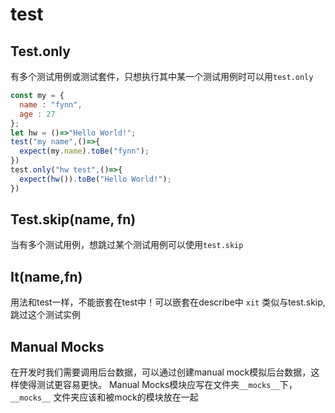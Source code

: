 # test

## Test.only

有多个测试用例或测试套件，只想执行其中某一个测试用例时可以用`test.only`

```js
const my = {
  name : "fynn",
  age : 27
};
let hw = ()=>"Hello World!";
test("my name",()=>{
  expect(my.name).toBe("fynn");
})
test.only("hw test",()=>{
  expect(hw()).toBe("Hello World!");
})
```

## Test.skip(name, fn)

当有多个测试用例，想跳过某个测试用例可以使用`test.skip`

## It(name,fn)

用法和test一样，不能嵌套在test中！可以嵌套在describe中
`xit` 类似与test.skip,跳过这个测试实例

## Manual Mocks

在开发时我们需要调用后台数据，可以通过创建manual mock模拟后台数据，这样使得测试更容易更快。
Manual Mocks模块应写在文件夹`__mocks__`下，`__mocks__` 文件夹应该和被mock的模块放在一起

